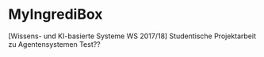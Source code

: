 # MyIngrediBox
[Wissens- und KI-basierte Systeme WS 2017/18] Studentische Projektarbeit zu Agentensystemen
Test??